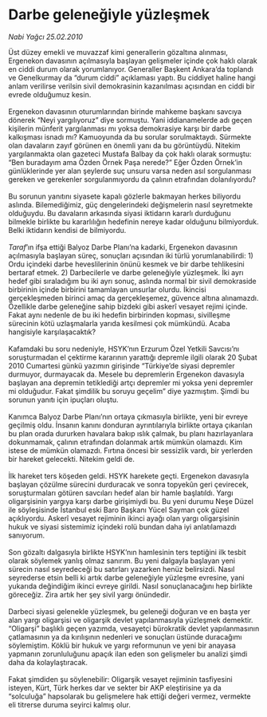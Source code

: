 # Darbe geleneğiyle yüzleşmek

*Nabi Yağcı 25.02.2010*

<div class="yazi">Üst düzey emekli ve muvazzaf kimi generallerin gözaltına alınması, Ergenekon davasının açılmasıyla başlayan gelişmeler içinde çok haklı olarak en ciddi durum olarak yorumlanıyor. Generaller Başkent Ankara’da toplandı ve Genelkurmay da “durum ciddi” açıklaması yaptı. Bu ciddiyet haline hangi anlam verilirse verilsin sivil demokrasinin kazanılması açısından en ciddi bir evrede olduğumuz kesin. <br/><br/>Ergenekon davasının oturumlarından birinde mahkeme başkanı savcıya dönerek “Neyi yargılıyoruz” diye sormuştu. Yani iddianamelerde adı geçen kişilerin münferit yargılanması mı yoksa demokrasiye karşı bir darbe kalkışması isnadı mı? Kamuoyunda da bu sorular sorulmaktaydı. Sürmekte olan davaların zayıf görünen en önemli yanı da bu görüntüydü. Nitekim yargılanmakta olan gazeteci Mustafa Balbay da çok haklı olarak sormuştu: “Ben buradayım ama Özden Örnek Paşa nerede?” Eğer Özden Örnek’in günlüklerinde yer alan şeylerde suç unsuru varsa neden asıl sorgulanması gereken ve gerekenler sorgulanmıyordu da çalının etrafından dolanılıyordu? <br/><br/>Bu sorunun yanıtını siyasete kapalı gözlerle bakmayan herkes biliyordu aslında. Bilemediğimiz, güç dengelerindeki değişmelerin nasıl seyretmekte olduğuydu. Bu davaların arkasında siyasi iktidarın kararlı durduğunu bilmekle birlikte bu kararlılığın hedefinin nereye kadar olduğunu bilmiyorduk. Belki iktidarın kendisi de bilmiyordu. <i><br/><br/>Taraf</i>’ın ifşa ettiği Balyoz Darbe Planı’na kadarki, Ergenekon davasının açılmasıyla başlayan süreç, sonuçları açısından iki türlü yorumlanabilirdi: 1) Ordu içindeki darbe heveslilerinin önünü kesmek ve bir darbe tehlikesini bertaraf etmek. 2) Darbecilerle ve darbe geleneğiyle yüzleşmek. İki ayrı hedef gibi sıraladığım bu iki ayrı sonuç, aslında normal bir sivil demokraside birbirinin içinde birbirini tamamlayan unsurlar olurdu. İkincisi gerçekleşmeden birinci amaç da gerçekleşemez, güvence altına alınamazdı. Özellikle darbe geleneğine sahip bizdeki gibi askerî vesayet rejimi içinde. Fakat aynı nedenle de bu iki hedefin birbirinden kopması, sivilleşme sürecinin kötü uzlaşmalarla yarıda kesilmesi çok mümkündü. Acaba hangisiyle karşılaşacaktık? <br/><br/>Kafamdaki bu soru nedeniyle, HSYK’nın Erzurum Özel Yetkili Savcısı’nı soruşturmadan el çektirme kararının yarattığı depremle ilgili olarak 20 Şubat 2010 Cumartesi günkü yazımın girişinde “Türkiye’de siyasi depremler durmuyor, durmayacak da. Mesele bu depremlerin Ergenekon davasıyla başlayan ana depremin tetiklediği artçı depremler mi yoksa yeni depremler mi olduğudur. Fakat şimdilik bu soruyu geçelim” diye yazmıştım. Şimdi bu sorunun yanıtı için ipuçları oluştu. <br/><br/>Kanımca Balyoz Darbe Planı’nın ortaya çıkmasıyla birlikte, yeni bir evreye geçilmiş oldu. İnsanın kanını donduran ayrıntılarıyla birlikte ortaya çıkarılan bu plan orada dururken havalara bakıp ıslık çalmak, bu planı hazırlayanlara dokunmamak, çalının etrafından dolanmak artık mümkün olamazdı. Kim istese de mümkün olamazdı. Fırtına öncesi bir sessizlik vardı, bir yerlerden bir hareket gelecekti. Nitekim geldi de. <br/><br/>İlk hareket ters köşeden geldi. HSYK harekete geçti. Ergenekon davasıyla başlayan çözülme sürecini durduracak ve sonra topyekûn geri çevirecek, soruşturmaları götüren savcıları hedef alan bir hamle başlatıldı. Yargı oligarşisinin yargıya karşı darbe girişimiydi bu. Bu yeni durumu Neşe Düzel ile söyleşisinde İstanbul eski Baro Başkanı Yücel Sayman çok güzel açıklıyordu. Askerî vesayet rejiminin ikinci ayağı olan yargı oligarşisinin hukuk ve siyasi sistemimiz içindeki rolü bundan daha iyi anlatılamazdı sanıyorum. <br/><br/>Son gözaltı dalgasıyla birlikte HSYK’nın hamlesinin ters teptiğini ilk tesbit olarak söylemek yanlış olmaz sanırım. Bu yeni dalgayla başlayan yeni sürecin nasıl seyredeceği bu satırları yazarken henüz belirsizdi. Nasıl seyrederse etsin belli ki artık darbe geleneğiyle yüzleşme evresine, yani yukarıda değindiğim ikinci evreye girildi. Nasıl sonuçlanacağını hep birlikte göreceğiz. Zira artık her şey sivil yargı önündedir. <br/><br/>Darbeci siyasi gelenekle yüzleşmek, bu geleneği doğuran ve en başta yer alan yargı oligarşisi ve oligarşik devlet yapılanmasıyla yüzleşmek demektir. “Oligarşi” başlıklı geçen yazımda, vesayetçi bürokratik devlet yapılanmasının çatlamasının ya da kırılışının nedenleri ve sonuçları üstünde duracağımı söylemiştim. Köklü bir hukuk ve yargı reformunun ve yeni bir anayasa yapmanın zorunluluğunu apaçık ilan eden son gelişmeler bu analizi şimdi daha da kolaylaştıracak. <br/><br/>Fakat şimdiden şu söylenebilir: Oligarşik vesayet rejiminin tasfiyesini isteyen, Kürt, Türk herkes dar ve sekter bir AKP eleştirisine ya da “solculuğa” hapsolarak bu gelişmelere hak ettiği değeri vermez, vermekte eli titrerse duruma seyirci kalmış olur.
              </div>
